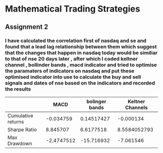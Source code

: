 # Mathematical Trading Strategies

## Assignment 2

### I have calculated the correlation first of nasdaq and se and found that a lead lag relationship between them which suggest that the changes that happen in nasdaq today would be similiar to that of nse 20 days later , after which I coded keltner channel , bollinder bands , macd  indicator and tried to optimise the paramaters of indicators on nasdaq and put these optimised indicator into use to calculate the buy and sell signals and dates of nse based on the indicators and recorded the results 
|                    | MACD       |bolinger bands|  Keltner Channels  
|--------------------|------------|--------------|------------------|
| Cumulative returns | -0.034759  |  0.14517427  |      -0.000134   | 
| Sharpe Ratio       |  8.845707  |  6.6177518   |  8.5584052793    | 
| Max Drawdown       | -2.4747512 |  -15.716932  |  -7.061546       |





